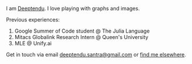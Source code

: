I am [Deeptendu](https://linktr.ee/dsantra92). I love playing with graphs and images.

Previous experiences:
1. Google Summer of Code student @ The Julia Language
2. Mitacs Globalink Research Intern @ Queen's University
3. MLE @ Unify.ai

Get in touch via email deeptendu.santra@gmail.com or [find me elsewhere](https://linktr.ee/dsantra92).
